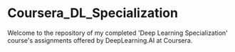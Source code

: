 # Coursera_DL_Specialization
Welcome to the repository of my completed 'Deep Learning Specialization' course's assignments offered by DeepLearning.AI at Coursera.
